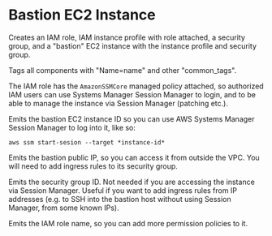 # Bastion EC2 Instance

Creates an IAM role, IAM instance profile with role attached, a security group, and a "bastion" EC2 instance with the instance profile and security group.

Tags all components with "Name=name" and other "common_tags".

The IAM role has the `AmazonSSMCore` managed policy attached, so authorized IAM users can use Systems Manager Session Manager to login, and to be able to manage the instance via Session Manager (patching etc.).

Emits the bastion EC2 instance ID so you can use AWS Systems Manager Session Manager to log into it, like so:

    aws ssm start-sesion --target *instance-id*

Emits the bastion public IP, so you can access it from outside the VPC. You will need to add ingress rules to its security group.

Emits the security group ID. Not needed if you are accessing the instance via Session Manager. Useful if you want to add ingress rules from IP addresses (e.g. to SSH into the bastion host without using Session Manager, from some known IPs).

Emits the IAM role name, so you can add more permission policies to it.
